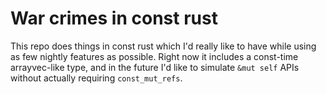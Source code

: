 # War crimes in const rust

This repo does things in const rust which I'd really like to have while using as few nightly
features as possible. Right now it includes a const-time arrayvec-like type, and in the future I'd
like to simulate `&mut self` APIs without actually requiring `const_mut_refs`.
